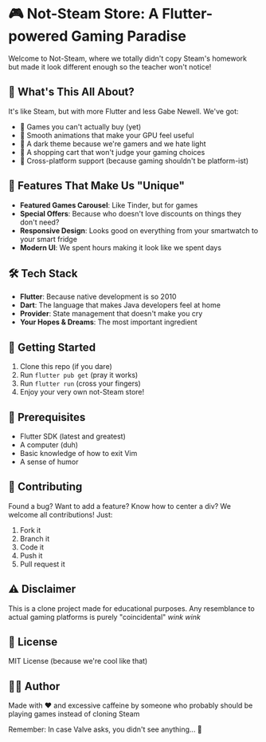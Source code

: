 # 🎮 Not-Steam Store: A Flutter-powered Gaming Paradise

Welcome to Not-Steam, where we totally didn't copy Steam's homework but made it look different enough so the teacher won't notice! 

## 🚀 What's This All About?

It's like Steam, but with more Flutter and less Gabe Newell. We've got:

- 🎯 Games you can't actually buy (yet)
- 💨 Smooth animations that make your GPU feel useful
- 🌈 A dark theme because we're gamers and we hate light
- 🛒 A shopping cart that won't judge your gaming choices
- 📱 Cross-platform support (because gaming shouldn't be platform-ist)

## 🎨 Features That Make Us "Unique"

- **Featured Games Carousel**: Like Tinder, but for games
- **Special Offers**: Because who doesn't love discounts on things they don't need?
- **Responsive Design**: Looks good on everything from your smartwatch to your smart fridge
- **Modern UI**: We spent hours making it look like we spent days

## 🛠️ Tech Stack

- **Flutter**: Because native development is so 2010
- **Dart**: The language that makes Java developers feel at home
- **Provider**: State management that doesn't make you cry
- **Your Hopes & Dreams**: The most important ingredient

## 🚀 Getting Started

1. Clone this repo (if you dare)
2. Run `flutter pub get` (pray it works)
3. Run `flutter run` (cross your fingers)
4. Enjoy your very own not-Steam store!

## 🎯 Prerequisites

- Flutter SDK (latest and greatest)
- A computer (duh)
- Basic knowledge of how to exit Vim
- A sense of humor

## 🤝 Contributing

Found a bug? Want to add a feature? Know how to center a div? We welcome all contributions! Just:

1. Fork it
2. Branch it
3. Code it
4. Push it
5. Pull request it

## ⚠️ Disclaimer

This is a clone project made for educational purposes. Any resemblance to actual gaming platforms is purely "coincidental" *wink wink*

## 📝 License

MIT License (because we're cool like that)

## 🙋‍♂️ Author

Made with ❤️ and excessive caffeine by someone who probably should be playing games instead of cloning Steam

Remember: In case Valve asks, you didn't see anything... 👀
